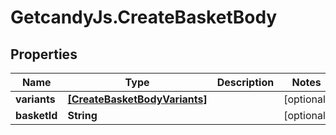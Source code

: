 # GetcandyJs.CreateBasketBody

## Properties

Name | Type | Description | Notes
------------ | ------------- | ------------- | -------------
**variants** | [**[CreateBasketBodyVariants]**](CreateBasketBodyVariants.md) |  | [optional] 
**basketId** | **String** |  | [optional] 


